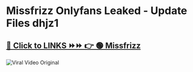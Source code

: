 
 # Missfrizz Onlyfans Leaked - Update Files dhjz1

## <h2><a href="https://clipsfans.com/Missfrizz&ref=git">🔗 Click to LINKS ⏩⏩ 👉 🟢 Missfrizz </a></h2>

<a href="https://clipsfans.com/Missfrizz&ref=git" rel="nofollow" data-target="animated-image.originalLink"><img src="https://i.ibb.co.com/xMMVF88/686577567.gif" alt="Viral Video Original" style="max-width: 100%; display: inline-block;" data-target="animated-image.originalImage"></a>

